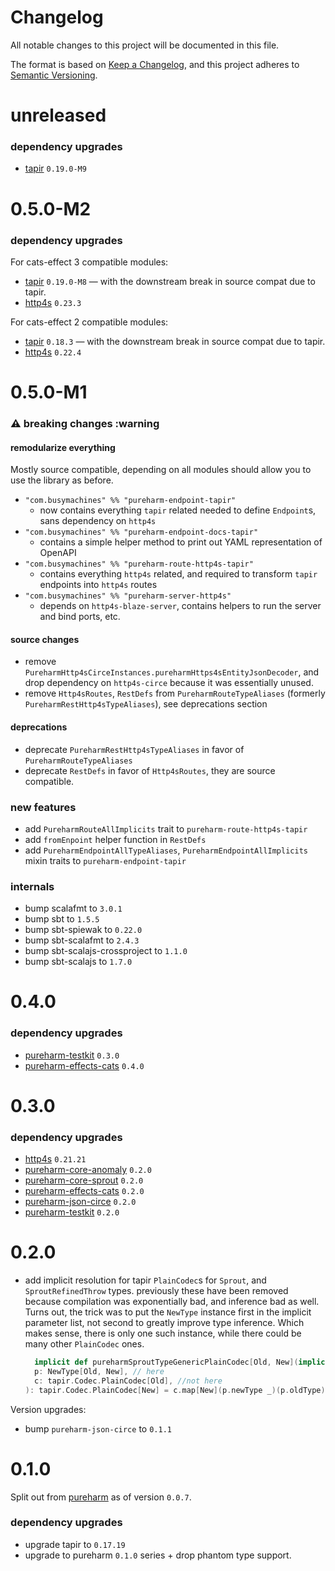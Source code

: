 # Changelog

All notable changes to this project will be documented in this file.

The format is based on [Keep a Changelog](https://keepachangelog.com/en/1.0.0/), and this project adheres
to [Semantic Versioning](https://semver.org/spec/v2.0.0.html).

# unreleased

### dependency upgrades

- [tapir](https://github.com/softwaremill/tapir/releases) `0.19.0-M9`

# 0.5.0-M2

### dependency upgrades

For cats-effect 3 compatible modules:
- [tapir](https://github.com/softwaremill/tapir/releases) `0.19.0-M8` — with the downstream break in source compat due to
  tapir.
- [http4s](https://github.com/http4s/http4s/releases) `0.23.3`

For cats-effect 2 compatible modules:
- [tapir](https://github.com/softwaremill/tapir/releases) `0.18.3` — with the downstream break in source compat due to
  tapir.
- [http4s](https://github.com/http4s/http4s/releases) `0.22.4`

# 0.5.0-M1

### :warning: breaking changes :warning

#### remodularize everything

Mostly source compatible, depending on all modules should allow you to use the library as before.

- `"com.busymachines" %% "pureharm-endpoint-tapir"`
    - now contains everything `tapir` related needed to define `Endpoint`s, sans dependency on `http4s`
- `"com.busymachines" %% "pureharm-endpoint-docs-tapir"`
    - contains a simple helper method to print out YAML representation of OpenAPI
- `"com.busymachines" %% "pureharm-route-http4s-tapir"`
    - contains everything `http4s` related, and required to transform `tapir` endpoints into `http4s` routes
- `"com.busymachines" %% "pureharm-server-http4s"`
    - depends on `http4s-blaze-server`, contains helpers to run the server and bind ports, etc.

#### source changes

- remove `PureharmHttp4sCirceInstances.pureharmHttps4sEntityJsonDecoder`, and drop dependency on `http4s-circe` because
  it was essentially unused.
- remove `Http4sRoutes`, `RestDefs` from `PureharmRouteTypeAliases` (formerly `PureharmRestHttp4sTypeAliases`), see
  deprecations section

#### deprecations

- deprecate `PureharmRestHttp4sTypeAliases` in favor of `PureharmRouteTypeAliases`
- deprecate `RestDefs` in favor of `Http4sRoutes`, they are source compatible.

### new features

- add `PureharmRouteAllImplicits` trait to `pureharm-route-http4s-tapir`
- add `fromEnpoint` helper function in `RestDefs`
- add `PureharmEndpointAllTypeAliases`, `PureharmEndpointAllImplicits` mixin traits to `pureharm-endpoint-tapir`

### internals

- bump scalafmt to `3.0.1`
- bump sbt to `1.5.5`
- bump sbt-spiewak to `0.22.0`
- bump sbt-scalafmt to `2.4.3`
- bump sbt-scalajs-crossproject to `1.1.0`
- bump sbt-scalajs to `1.7.0`

# 0.4.0

### dependency upgrades

- [pureharm-testkit](https://github.com/busymachines/pureharm-testkit/releases) `0.3.0`
- [pureharm-effects-cats](https://github.com/busymachines/pureharm-effects-cats/releases) `0.4.0`

# 0.3.0

### dependency upgrades

- [http4s](https://github.com/http4s/http4s/releases) `0.21.21`
- [pureharm-core-anomaly](https://github.com/busymachines/pureharm-core/releases) `0.2.0`
- [pureharm-core-sprout](https://github.com/busymachines/pureharm-core/releases) `0.2.0`
- [pureharm-effects-cats](https://github.com/busymachines/pureharm-effects-cats/releases) `0.2.0`
- [pureharm-json-circe](https://github.com/busymachines/pureharm-json-circe/releases) `0.2.0`
- [pureharm-testkit](https://github.com/busymachines/pureharm-testkit/releases) `0.2.0`

# 0.2.0

- add implicit resolution for tapir `PlainCodec`s for `Sprout`, and `SproutRefinedThrow` types. previously these have
  been removed because compilation was exponentially bad, and inference bad as well. Turns out, the trick was to put
  the `NewType` instance first in the implicit parameter list, not second to greatly improve type inference. Which makes
  sense, there is only one such instance, while there could be many other `PlainCodec` ones.

  ```scala
    implicit def pureharmSproutTypeGenericPlainCodec[Old, New](implicit
    p: NewType[Old, New], // here
    c: tapir.Codec.PlainCodec[Old], //not here
  ): tapir.Codec.PlainCodec[New] = c.map[New](p.newType _)(p.oldType)
  ```

Version upgrades:

- bump `pureharm-json-circe` to `0.1.1`

# 0.1.0

Split out from [pureharm](https://github.com/busymachines/pureharm) as of version `0.0.7`.

### dependency upgrades

- upgrade tapir to `0.17.19`
- upgrade to pureharm `0.1.0` series + drop phantom type support.
